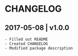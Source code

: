 # CHANGELOG

## 2017-05-08 | v1.0.0
	- Filled out README
	- Created CHANGELOG
	- Modified package description
